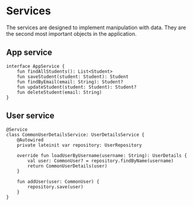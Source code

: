 # Services
The services are designed to implement manipulation with data. They are the second most important objects in the application.
## App service
```
interface AppService {
    fun findAllStudents(): List<Student>
    fun saveStudent(student: Student): Student
    fun findByEmail(email: String): Student?
    fun updateStudent(student: Student): Student?
    fun deleteStudent(email: String)
}
```
## User service
```
@Service
class CommonUserDetailsService: UserDetailsService {
    @Autowired
    private lateinit var repository: UserRepository

    override fun loadUserByUsername(username: String): UserDetails {
        val user: CommonUser? = repository.findByName(username)
        return CommonUserDetails(user)
    }

    fun addUser(user: CommonUser) {
        repository.save(user)
    }
}
```